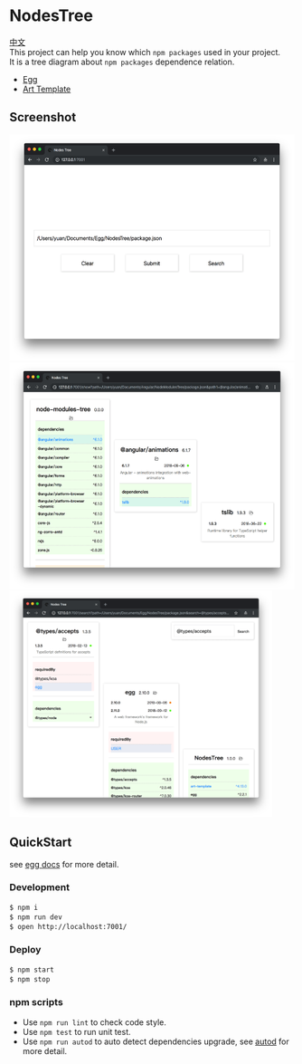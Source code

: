 # NodesTree
[中文](README.zh-CN.md)<br>
This project can help you know which `npm packages` used in your project.<br>
It is a tree diagram about `npm packages` dependence relation.
* [Egg](https://eggjs.org/en/intro/index.html)
* [Art Template](https://aui.github.io/art-template/docs/index.html)

## Screenshot
<img src="README_Images/home.png" height="400">
<img src="README_Images/show.png" height="400">
<img src="README_Images/search.png" height="400">

## QuickStart

<!-- add docs here for user -->

see [egg docs][egg] for more detail.

### Development

```bash
$ npm i
$ npm run dev
$ open http://localhost:7001/
```

### Deploy

```bash
$ npm start
$ npm stop
```

### npm scripts

- Use `npm run lint` to check code style.
- Use `npm test` to run unit test.
- Use `npm run autod` to auto detect dependencies upgrade, see [autod](https://www.npmjs.com/package/autod) for more detail.


[egg]: https://eggjs.org
